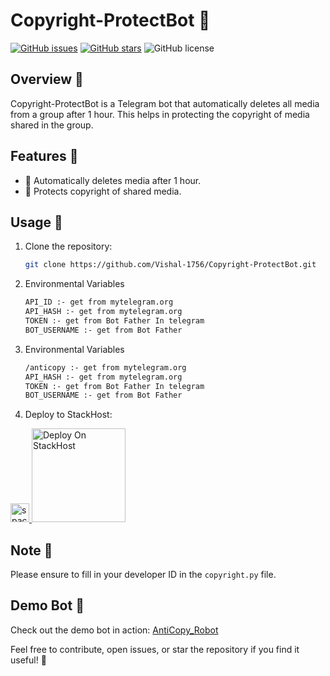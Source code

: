 

# Copyright-ProtectBot 🤖

[![GitHub issues](https://img.shields.io/github/issues/Vishal-1756/Copyright-ProtectBot)](https://github.com/Vishal-1756/Copyright-ProtectBot/issues)
[![GitHub stars](https://img.shields.io/github/stars/Vishal-1756/Copyright-ProtectBot)](https://github.com/Vishal-1756/Copyright-ProtectBot/stargazers)
![GitHub license](https://img.shields.io/github/license/Vishal-1756/Copyright-ProtectBot)

## Overview 🚀

Copyright-ProtectBot is a Telegram bot that automatically deletes all media from a group after 1 hour. This helps in protecting the copyright of media shared in the group.

## Features 🌟

- 🤖 Automatically deletes media after 1 hour.
- 📅 Protects copyright of shared media.

## Usage 🚦

1. Clone the repository:

   ```bash
   git clone https://github.com/Vishal-1756/Copyright-ProtectBot.git
   ```

2. Environmental Variables
   ```markdown
   API_ID :- get from mytelegram.org
   API_HASH :- get from mytelegram.org
   TOKEN :- get from Bot Father In telegram
   BOT_USERNAME :- get from Bot Father
   ```
2. Environmental Variables
   ```markdown
   /anticopy :- get from mytelegram.org
   API_HASH :- get from mytelegram.org
   TOKEN :- get from Bot Father In telegram
   BOT_USERNAME :- get from Bot Father
   ```
   
4. Deploy to StackHost:

<div align="left">
  <a href="https://t.me/StackHost">
     <img src="https://via.placeholder.com/30x1/ffffff/ffffff" alt="spacer" width="30" />
     <img src="https://graph.org/file/7e91d83f67d20f158cfdc.jpg" alt="Deploy On StackHost" width="150" />
  </a>
</div>


   

## Note 📝

Please ensure to fill in your developer ID in the `copyright.py` file.

## Demo Bot 🤖

Check out the demo bot in action: [AntiCopy_Robot](http://t.me/AntiCopy_Robot)

Feel free to contribute, open issues, or star the repository if you find it useful! 🌟
